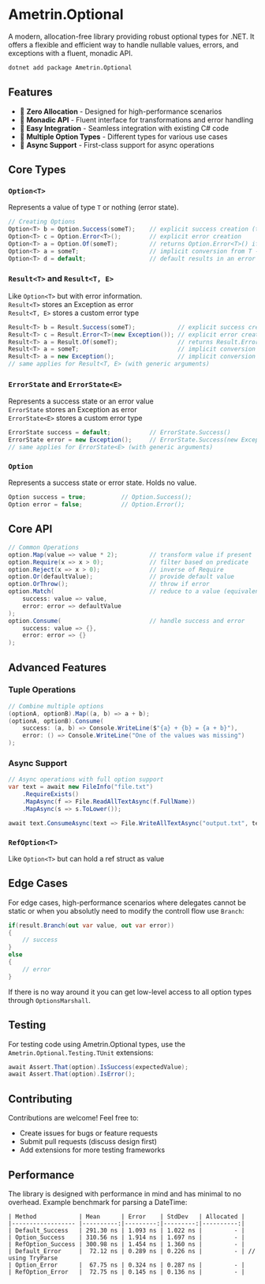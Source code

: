 # Ametrin.Optional

A modern, allocation-free library providing robust optional types for .NET. It offers a flexible and efficient way to handle nullable values, errors, and exceptions with a fluent, monadic API.

```bash
dotnet add package Ametrin.Optional
```

## Features

- 🚀 **Zero Allocation** - Designed for high-performance scenarios
- 🧩 **Monadic API** - Fluent interface for transformations and error handling
- 🔄 **Easy Integration** - Seamless integration with existing C# code
- 🎯 **Multiple Option Types** - Different types for various use cases
- 💪 **Async Support** - First-class support for async operations

## Core Types

### `Option<T>`
Represents a value of type `T` or nothing (error state).

```csharp
// Creating Options
Option<T> b = Option.Success(someT);    // explicit success creation (throws if someT is null)
Option<T> c = Option.Error<T>();        // explicit error creation
Option<T> a = Option.Of(someT);         // returns Option.Error<T>() if someT is null
Option<T> a = someT;                    // implicit conversion from T -> Option.Of(someT)
Option<T> d = default;                  // default results in an error state -> Option.Error<T>() 
```

### `Result<T>` and `Result<T, E>`
Like `Option<T>` but with error information.  
`Result<T>` stores an Exception as error  
`Result<T, E>` stores a custom error type

```csharp
Result<T> b = Result.Success(someT);            // explicit success creation (throws if someT is null)
Result<T> c = Result.Error<T>(new Exception()); // explicit error creation
Result<T> a = Result.Of(someT);                 // returns Result.Error<T>(new NullReferenceException()) if someT is null
Result<T> a = someT;                            // implicit conversion from T -> Result.Of(someT)
Result<T> a = new Exception();                  // implicit conversion from Exception -> Result.Error<T>(new Exception())
// same applies for Result<T, E> (with generic arguments)
```

### `ErrorState` and `ErrorState<E>`
Represents a success state or an error value  
`ErrorState` stores an Exception as error  
`ErrorState<E>` stores a custom error type
```csharp
ErrorState success = default;           // ErrorState.Success()
ErrorState error = new Exception();     // ErrorState.Success(new Exception())
// same applies for ErrorState<E> (with generic arguments)
```

### `Option`
Represents a success state or error state. Holds no value.
```csharp
Option success = true;          // Option.Success();
Option error = false;           // Option.Error();
```

## Core API
```csharp
// Common Operations
option.Map(value => value * 2);         // transform value if present
option.Require(x => x > 0);             // filter based on predicate
option.Reject(x => x > 0);              // inverse of Require
option.Or(defaultValue);                // provide default value
option.OrThrow();                       // throw if error
option.Match(                           // reduce to a value (equivalent to .Map(success).Or(error) but supports ref structs)
    success: value => value, 
    error: error => defaultValue
);
option.Consume(                         // handle success and error
    success: value => {}, 
    error: error => {}
);
```

## Advanced Features

### Tuple Operations

```csharp
// Combine multiple options
(optionA, optionB).Map((a, b) => a + b);
(optionA, optionB).Consume(
    success: (a, b) => Console.WriteLine($"{a} + {b} = {a + b}"),
    error: () => Console.WriteLine("One of the values was missing")
);
```

### Async Support

```csharp
// Async operations with full option support
var text = await new FileInfo("file.txt")
    .RequireExists()
    .MapAsync(f => File.ReadAllTextAsync(f.FullName))
    .MapAsync(s => s.ToLower());

await text.ConsumeAsync(text => File.WriteAllTextAsync("output.txt", text));
```

### `RefOption<T>`
Like `Option<T>` but can hold a ref struct as value

## Edge Cases

For edge cases, high-performance scenarios where delegates cannot be static or when you absolutly need to modify the controll flow use `Branch`:
```csharp
if(result.Branch(out var value, out var error))
{
    // success
}
else
{
    // error
}
```
If there is no way around it you can get low-level access to all option types through `OptionsMarshall`. 

## Testing

For testing code using Ametrin.Optional types, use the `Ametrin.Optional.Testing.TUnit` extensions:

```csharp
await Assert.That(option).IsSuccess(expectedValue);
await Assert.That(option).IsError();
```

## Contributing

Contributions are welcome! Feel free to:
- Create issues for bugs or feature requests
- Submit pull requests (discuss design first)
- Add extensions for more testing frameworks

## Performance

The library is designed with performance in mind and has minimal to no overhead. Example benchmark for parsing a DateTime:

```
| Method            | Mean      | Error    | StdDev   | Allocated |
|------------------ |----------:|---------:|---------:|----------:|
| Default_Success   | 291.30 ns | 1.093 ns | 1.022 ns |         - |
| Option_Success    | 310.56 ns | 1.914 ns | 1.697 ns |         - |
| RefOption_Success | 300.98 ns | 1.454 ns | 1.360 ns |         - |
| Default_Error     |  72.12 ns | 0.289 ns | 0.226 ns |         - | // using TryParse
| Option_Error      |  67.75 ns | 0.324 ns | 0.287 ns |         - |
| RefOption_Error   |  72.75 ns | 0.145 ns | 0.136 ns |         - |
```
